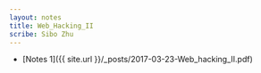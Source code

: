 ```yaml
---
layout: notes
title: Web_Hacking_II 
scribe: Sibo Zhu
---
```


* [Notes 1]({{ site.url }}/_posts/2017-03-23-Web_hacking_II.pdf)
